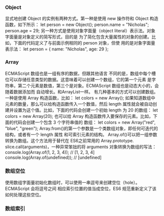 ### Object
显式地创建 Object 的实例有两种方式。第一种是使用 new 操作符和 Object 构造函数，如下所示：
let person = new Object();
person.name = "Nicholas";
person.age = 29;
另一种方式是使用对象字面量（object literal）表示法。对象字面量是对象定义的简写形式，目的是
为了简化包含大量属性的对象的创建。比如，下面的代码定义了与前面示例相同的 person 对象，但使
用的是对象字面量表示法：
let person = {
 name: "Nicholas",
 age: 29
}; 

### Array
ECMAScript 数组也是一组有序的数据，但跟其他语言
不同的是，数组中每个槽位可以存储任意类型的数据。这意味着可以创建一个数组，它的第一个元素
是字符串，第二个元素是数值，第三个是对象。ECMAScript 数组也是动态大小的，会随着数据添加而
自动增长。和ArrayList一样。
有几种基本的方式可以创建数组。一种是使用 Array 构造函数，比如：
let colors = new Array();
如果知道数组中元素的数量，那么可以给构造函数传入一个数值，然后 length 属性就会被自动创
建并设置为这个值。比如，下面的代码会创建一个初始 length 为 20 的数组：
let colors = new Array(20);
也可以给 Array 构造函数传入要保存的元素。比如，下面的代码会创建一个包含 3 个字符串值的
数组：
let colors = new Array("red", "blue", "green"); 
Array.from()的第一个参数是一个类数组对象，即任何可迭代的结构，或者有一个 length 属性
和可索引元素的结构。
Array.of()可以把一组参数转换为数组。这个方法用于替代在 ES6之前常用的 Array.prototype.
slice.call(arguments)，一种异常笨拙的将 arguments 对象转换为数组的写法：
console.log(Array.of(1, 2, 3, 4)); // [1, 2, 3, 4]
console.log(Array.of(undefined)); // [undefined]
### 数组空位
使用数组字面量初始化数组时，可以使用一串逗号来创建空位（hole）。ECMAScript 会将逗号之间
相应索引位置的值当成空位，ES6 规范重新定义了该如何处理这些空位。
### 数组索引
